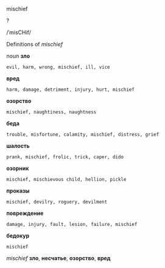 mischief

?

/ˈmisCHif/

Definitions of _mischief_

noun
**зло**

    evil, harm, wrong, mischief, ill, vice
**вред**

    harm, damage, detriment, injury, hurt, mischief
**озорство**

    mischief, naughtiness, naughtness
**беда**

    trouble, misfortune, calamity, mischief, distress, grief
**шалость**

    prank, mischief, frolic, trick, caper, dido
**озорник**

    mischief, mischievous child, hellion, pickle
**проказы**

    mischief, devilry, roguery, devilment
**повреждение**

    damage, injury, fault, lesion, failure, mischief
**бедокур**

    mischief

_mischief_
**зло**, **несчатье**, **озорство**, **вред**